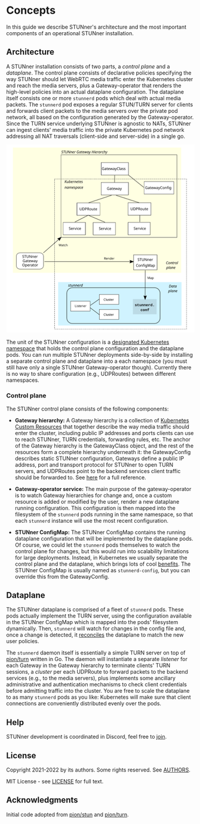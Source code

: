 # Concepts

In this guide we describe STUNner's architecture and the most important components of an
operational STUNner installation.

## Architecture

A STUNner installation consists of two parts, a *control plane* and a *dataplane*. The control
plane consists of declarative policies specifying the way STUNner should let WebRTC media traffic
enter the Kubernetes cluster and reach the media servers, plus a Gateway-operator that renders the
high-level policies into an actual dataplane configuration. The dataplane itself consists one or
more `stunnerd` pods which deal with actual media packets. The `stunnerd` pod exposes a regular
STUN/TURN server for clients and forwards client packets to the media servers over the private pod
network, all based on the configuration generated by the Gateway-operator. Since the TURN service
underlying STUNner is agnostic to NATs, STUNner can ingest clients' media traffic into the private
Kubernetes pod network addressing all NAT traversals (client-side and server-side) in a single go.

![STUNner architecture](/doc/stunner_arch_big.svg)

The unit of the STUNner configuration is a [designated Kubernetes
namespace](https://kubernetes.io/docs/concepts/overview/working-with-objects/namespaces) that holds
the control plane configuration and the dataplane pods. You can run multiple STUNner deployments
side-by-side by installing a separate control plane and dataplane into a each namespace (you must
still have only a single STUNner Gateway-operator though). Currently there is no way to share
configuration (e.g., UDPRoutes) between different namespaces.

### Control plane

The STUNner control plane consists of the following components:

* **Gateway hierarchy:** A Gateway hierarchy is a collection of [Kubernetes Custom
Resources](https://kubernetes.io/docs/concepts/extend-kubernetes/api-extension/custom-resources)
that together describe the way media traffic should enter the cluster, including public IP
addresses and ports clients can use to reach STUNner, TURN credentials, forwarding rules, etc. The
anchor of the Gateway hierarchy is the GatewayClass object, and the rest of the resources form a
complete hierarchy underneath it: the GatewayConfig describes static STUNner configuration,
Gateways define a public IP address, port and transport protocol for STUNner to open TURN servers,
and UDPRoutes point to the backend services client traffic should be forwarded to. See
[here](/doc/REFERENCE.md) for a full reference.

* **Gateway-operator service:** The main purpose of the gateway-operator is to watch Gateway
hierarchies for change and, once a custom resource is added or modified by the user, render a new
dataplane running configuration. This configuration is then mapped into the filesystem of the
`stunnerd` pods running in the same namespace, so that each `stunnerd` instance will use the most
recent configuration.

* **STUNner ConfigMap:** The STUNner ConfigMap contains the running dataplane configuration that
will be implemented by the dataplane pods. Of course, we could let the `stunnerd` pods themselves
to watch the control plane for changes, but this would run into scalability limitations for large
deployments. Instead, in Kubernetes we usually separate the control plane and the dataplane, which
brings lots of cool [benefits](https://en.wikipedia.org/wiki/Software-defined_networking). The
STUNner ConfigMap is usually named as `stunnerd-config`, but you can override this from the
GatewayConfig.

## Dataplane

The STUNner dataplane is comprised of a fleet of `stunnerd` pods. These pods actually implement the
TURN server, using the configuration available in the STUNner ConfigMap which is mapped into the
pods' filesystem dynamically. Then, `stunnerd` will watch for changes in the config file and, once
a change is detected, it [reconciles](https://kubernetes.io/docs/concepts/architecture/controller)
the dataplane to match the new user policies.

The `stunnerd` daemon itself is essentially a simple TURN server on top of
[pion/turn](https://github.com/pion/turn) written in Go. The daemon will instantiate a separate
*listener* for each Gateway in the Gateway hierarchy to terminate clients' TURN sessions, a
*cluster* per each UDPRoute to forward packets to the backend services (e.g., to the media
servers), plus implements some ancillary administrative and authentication mechanisms to check
client credentials before admitting traffic into the cluster. You are free to scale the dataplane
to as many `stunnerd` pods as you like: Kubernetes will make sure that client connections are
conveniently distributed evenly over the pods.

## Help

STUNner development is coordinated in Discord, feel free to [join](https://discord.gg/DyPgEsbwzc).

## License

Copyright 2021-2022 by its authors. Some rights reserved. See [AUTHORS](../AUTHORS).

MIT License - see [LICENSE](../LICENSE) for full text.

## Acknowledgments

Initial code adopted from [pion/stun](https://github.com/pion/stun) and
[pion/turn](https://github.com/pion/turn).
